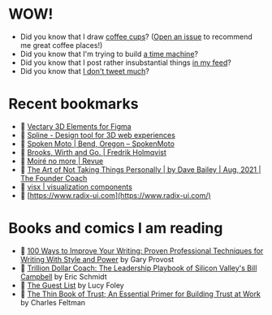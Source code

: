 # WOW!

- Did you know that I draw [coffee cups](https://papercups.mamuso.net/)? ([Open an issue](https://github.com/mamuso/papercups/issues) to recommend me great coffee places!)
- Did you know that I'm trying to build [a time machine](https://github.com/mamuso/fluxcapacitor)?
- Did you know that I post rather insubstantial things [in my feed](https://feed.mamuso.net/)?
- Did you know that [I don't tweet much](https://twitter.com/mamuso)?

# Recent bookmarks

- 👀 [Vectary 3D Elements for Figma](https://www.vectary.com/figma/)
- 👀 [Spline - Design tool for 3D web experiences](https://spline.design/)
- 👀 [Spoken Moto | Bend, Oregon – SpokenMoto](https://spokenmoto.com/)
- 👀 [Brooks, Wirth and Go. | Fredrik Holmqvist](https://www.fredrikholmqvist.com/posts/brooks-wirth-go/)
- 👀 [Moiré no more | Revue](https://www.getrevue.co/profile/shift-happens/issues/moire-no-more-688319)
- 👀 [The Art of Not Taking Things Personally | by Dave Bailey | Aug, 2021 | The Founder Coach](https://medium.dave-bailey.com/the-art-of-not-taking-things-personally-b7a8395ce172)
- 👀 [visx | visualization components](https://airbnb.io/visx/)
- 👀 [https://www.radix-ui.com](https://www.radix-ui.com/)


# Books and comics I am reading

- 📘 [100 Ways to Improve Your Writing: Proven Professional Techniques for Writing With Style and Power](https://www.goodreads.com/book/show/43229424) by Gary Provost
- 📘 [Trillion Dollar Coach: The Leadership Playbook of Silicon Valley's Bill Campbell](https://www.goodreads.com/book/show/42764751) by Eric Schmidt
- 📘 [The Guest List](https://www.goodreads.com/book/show/52656911) by Lucy Foley
- 📘 [The Thin Book of Trust; An Essential Primer for Building Trust at Work](https://www.goodreads.com/book/show/8245275) by Charles Feltman


